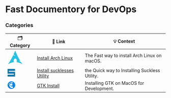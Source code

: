 # Fast Documentory for DevOps


### Categories
🗂️ Category | 🔗 Link | 💡 Context
| - | - | -
![ArchLinux](/pics/categories/ArchLinux.svg) | [Install Arch Linux](https://github.com/lashkaryrad/Documentation/blob/main/md/install_archlinux.md) | The Fast way to install Arch Linux on macOS.
![Suckless](/pics/categories/Suckless.png) | [Install sucklesses Utility](https://github.com/lashkaryrad/Documentation/blob/main/md/installing_suckless_utils.md) | the Quick way to Installing Suckless Utility.
![Gnome](/pics/categories/Gnome.png) | [GTK Install](https://github.com/lashkaryrad/Documentation/blob/main/md/installing_gtk3_on_mac.md) | Installing GTK on MacOS for Development.
